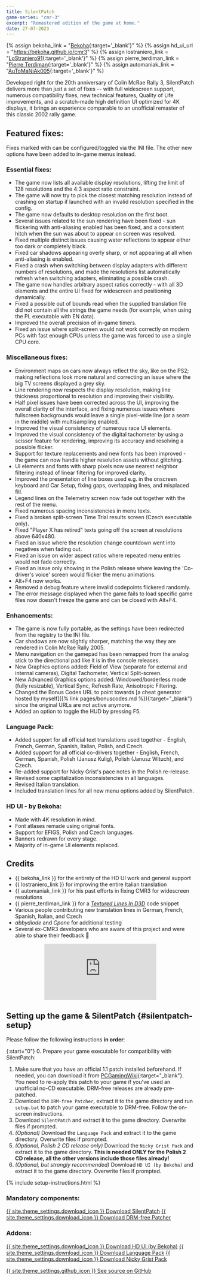 ```yaml
---
title: SilentPatch
game-series: "cmr-3"
excerpt: "Remastered edition of the game at home."
date: 27-07-2023
---
```


{% assign bekoha_link = "[Bekoha](https://twitter.com/Bek0ha){:target='_blank'}" %}
{% assign hd_ui_url = "https://bekoha.github.io/cmr3" %}
{% assign lostraniero_link = "[LoStraniero91](https://www.youtube.com/@LoStraniero91){:target='_blank'}" %}
{% assign pierre_terdiman_link = "[Pierre Terdiman](http://www.codercorner.com/blog){:target='_blank'}" %}
{% assign automaniak_link = "[AuToMaNiAk005](https://www.youtube.com/@AuToMaNiAk005){:target='_blank'}" %}


Developed right for the 20th anniversary of Colin McRae Rally 3, SilentPatch delivers more than just a set of fixes -- with full widescreen support,
numerous compatibility fixes, new technical features, Quality of Life improvements, and a scratch-made high definition UI optimized for 4K displays,
it brings an experience comparable to an unofficial remaster of this classic 2002 rally game.

## Featured fixes:

Fixes marked with <i class="fas fa-cog"></i> can be configured/toggled via the INI file. The other new options have been added to in-game menus instead.

### Essential fixes:
* The game now lists all available display resolutions, lifting the limit of 128 resolutions and the 4:3 aspect ratio constraint.
* The game will now try to pick the closest matching resolution instead of crashing on startup if launched with an invalid resolution specified in the config.
* The game now defaults to desktop resolution on the first boot.
* Several issues related to the sun rendering have been fixed - sun flickering with anti-aliasing enabled has been fixed, and a consistent hitch when the sun was about to appear on screen was resolved.
* Fixed multiple distinct issues causing water reflections to appear either too dark or completely black.
* Fixed car shadows appearing overly sharp, or not appearing at all when anti-aliasing is enabled.
* Fixed a crash when switching between display adapters with different numbers of resolutions, and made the resolutions list automatically refresh when switching adapters, eliminating a possible crash.
* The game now handles arbitrary aspect ratios correctly - with all 3D elements and the entire UI fixed for widescreen and positioning dynamically.
* Fixed a possible out of bounds read when the supplied translation file did not contain all the strings the game needs (for example, when using the PL executable with EN data).
* Improved the overall precision of in-game timers.
* Fixed an issue where split-screen would not work correctly on modern PCs with fast enough CPUs unless the game was forced to use a single CPU core.

### Miscellaneous fixes:
* <i class="fas fa-cog"></i> Environment maps on cars now always reflect the sky, like on the PS2; making reflections look more natural and correcting an issue where the big TV screens displayed a grey sky.
* Line rendering now respects the display resolution, making line thickness proportional to resolution and improving their visibility.
* Half pixel issues have been corrected across the UI, improving the overall clarity of the interface, and fixing numerous issues where fullscreen backgrounds would leave a single pixel-wide line (or a seam in the middle) with multisampling enabled.
* Improved the visual consistency of numerous race UI elements.
* Improved the visual consistency of the digital tachometer by using a scissor feature for rendering, improving its accuracy and resolving a possible flicker.
* Support for texture replacements and new fonts has been improved - the game can now handle higher resolution assets without glitching.
* UI elements and fonts with sharp pixels now use nearest neighbor filtering instead of linear filtering for improved clarity.
* Improved the presentation of line boxes used e.g. in the onscreen keyboard and Car Setup, fixing gaps, overlapping lines, and misplaced fill.
* Legend lines on the Telemetry screen now fade out together with the rest of the menu.
* Fixed numerous spacing inconsistencies in menu texts.
* Fixed a broken split-screen Time Trial results screen (Czech executable only).
* Fixed "Player X has retired" texts going off the screen at resolutions above 640x480.
* Fixed an issue where the resolution change countdown went into negatives when fading out.
* Fixed an issue on wider aspect ratios where repeated menu entries would not fade correctly.
* Fixed an issue only showing in the Polish release where leaving the 'Co-driver's voice' screen would flicker the menu animations.
* Alt+F4 now works.
* Removed a debug feature where invalid codepoints flickered randomly.
* The error message displayed when the game fails to load specific game files now doesn't freeze the game and can be closed with Alt+F4.

### Enhancements:
* The game is now fully portable, as the settings have been redirected from the registry to the INI file.
* <i class="fas fa-cog"></i> Car shadows are now slightly sharper, matching the way they are rendered in Colin McRae Rally 2005.
* <i class="fas fa-cog"></i> Menu navigation on the gamepad has been remapped from the analog stick to the directional pad like it is in the console releases.
* New Graphics options added: Field of View (separate for external and internal cameras), Digital Tachometer, Vertical Split-screen.
* New Advanced Graphics options added: Windowed/borderless mode (fully resizable), Vertical Sync, Refresh Rate, Anisotropic Filtering.
* Changed the Bonus Codes URL to point towards [a cheat generator hosted by myself]({% link pages/bonuscodes.md %}){:target="_blank"} since the original URLs are not active anymore.
* Added an option to toggle the HUD by pressing F5.

### Language Pack:
* Added support for all official text translations used together - English, French, German, Spanish, Italian, Polish, and Czech.
* Added support for all official co-drivers together - English, French, German, Spanish, Polish (Janusz Kulig), Polish (Janusz Wituch), and Czech.
* Re-added support for Nicky Grist's pace notes in the Polish re-release.
* Revised some capitalization inconsistencies in all languages.
* Revised Italian translation.
* Included translation lines for all new menu options added by SilentPatch.

### HD UI - by Bekoha:
* Made with 4K resolution in mind.
* Font atlases remade using original fonts.
* Support for EFIGS, Polish and Czech languages.
* Banners redrawn for every stage.
* Majority of in-game UI elements replaced.

## Credits
* {{ bekoha_link }} for the entirety of the HD UI work and general support
* {{ lostraniero_link }} for improving the entire Italian translation
* {{ automaniak_link }} for his past efforts in fixing CMR3 for widescreen resolutions
* {{ pierre_terdiman_link }} for a [*Textured Lines In D3D*](https://www.flipcode.com/archives/Textured_Lines_In_D3D.shtml) code snippet
* Various people contributing new translation lines in German, French, Spanish, Italian, and Czech
* *abbydiode* and *Cpone* for additional testing
* Several ex-CMR3 developers who are aware of this project and were able to share their feedback 🙂

<div align="center" class="video-container">
<iframe src="https://www.youtube.com/embed/ipXwyzwV9k0" frameborder="0" allowfullscreen></iframe>
</div>

## Setting up the game & SilentPatch {#silentpatch-setup}
Please follow the following instructions **in order**:

{:start="0"}
0. Prepare your game executable for compatibility with SilentPatch:
   1. Make sure that you have an official 1.1 patch installed beforehand. If needed, you can download it from [PCGamingWiki](https://community.pcgamingwiki.com/files/file/2506-colin-mcrae-rally-3-patch/){:target="_blank"}. You need to re-apply this patch to your game if you've used an unofficial no-CD executable. DRM-free releases are already pre-patched.
   2. Download the `DRM-free Patcher`, extract it to the game directory and run `setup.bat` to patch your game executable to DRM-free. Follow the on-screen instructions.
1. Download `SilentPatch` and extract it to the game directory. Overwrite files if prompted.
2. _(Optional)_ Download the `Language Pack` and extract it to the game directory. Overwrite files if prompted.
3. _(Optional, Polish 2 CD release only)_ Download the `Nicky Grist Pack` and extract it to the game directory. **This is needed ONLY for the Polish 2 CD release, all the other versions
   include those files already!**
4. _(Optional, but strongly recommended)_ Download `HD UI (by Bekoha)` and extract it to the game directory. Overwrite files if prompted.

{% include setup-instructions.html %}

### Mandatory components:
<a href="https://github.com/CookiePLMonster/SilentPatchCMR3/releases/latest/download/SilentPatchCMR3.zip" class="button" role="button">{{ site.theme_settings.download_icon }} Download SilentPatch</a>
<a href="https://github.com/CookiePLMonster/SilentPatchCMR3/releases/latest/download/CMR3Patcher.zip" class="button" role="button">{{ site.theme_settings.download_icon }} Download DRM-free Patcher</a>

### Addons:
<a href="{{ hd_ui_url }}" class="button" role="button" target="_blank">{{ site.theme_settings.download_icon }} Download HD UI (by Bekoha)</a>
<a href="https://github.com/CookiePLMonster/SilentPatchCMR3/releases/latest/download/CMR3LanguagePack.zip" class="button" role="button">{{ site.theme_settings.download_icon }} Download Language Pack</a>
<a href="https://github.com/CookiePLMonster/SilentPatchCMR3/releases/latest/download/CMR3NickyGristPack.zip" class="button" role="button">{{ site.theme_settings.download_icon }} Download Nicky Grist Pack</a>

<a href="https://github.com/CookiePLMonster/SilentPatchCMR3" class="button github" role="button" target="_blank">{{ site.theme_settings.github_icon }} See source on GitHub</a>
